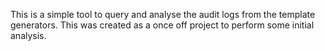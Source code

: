 This is a simple tool to query and analyse the audit logs from the template generators. This was created
as a once off project to perform some initial analysis.